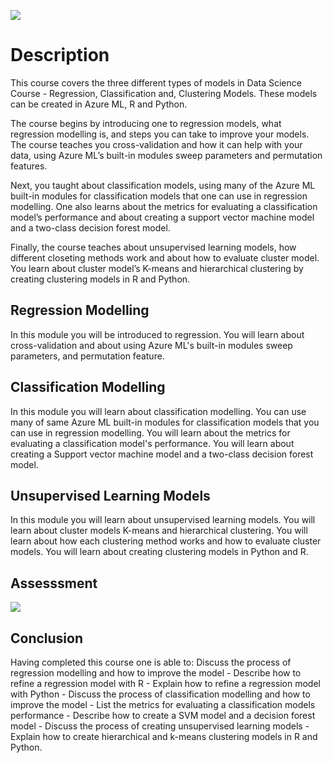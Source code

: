 ![](images/img.png)

# Description
This course covers the three different types of models in Data Science Course - Regression, Classification and, Clustering Models. These models can be created in Azure ML, R and Python.

The course begins by introducing one to regression models, what regression modelling is, and steps you can take to improve your models. The course teaches you cross-validation and how it can help with your data, using Azure ML’s built-in modules sweep parameters and permutation features.

Next, you taught about classification models, using many of the Azure ML built-in modules for classification models that one can use in regression modelling. One also learns about the metrics for evaluating a classification model’s performance and about creating a support vector machine model and a two-class decision forest model.

Finally, the course teaches about unsupervised learning models, how different closeting methods work and about how to evaluate cluster model. You learn about cluster model’s K-means and hierarchical clustering by creating clustering models in R and Python.

## Regression Modelling
In this module you will be introduced to regression. You will learn about cross-validation and about using Azure ML's built-in modules sweep parameters, and permutation feature.

## Classification Modelling
In this module you will learn about classification modelling. You can use many of same Azure ML built-in modules for classification models that you can use in regression modelling. You will learn about the metrics for evaluating a classification model's performance. You will learn about creating a Support vector machine model and a two-class decision forest model.

## Unsupervised Learning Models
In this module you will learn about unsupervised learning models. You will learn about cluster models K-means and hierarchical clustering. You will learn about how each clustering method works and how to evaluate cluster models. You will learn about creating clustering models in Python and R.

## Assesssment
![](images/Results.png)

## Conclusion
Having completed this course one is able to: Discuss the process of regression modelling and how to improve the model - Describe how to refine a regression model with R - Explain how to  refine a  regression model with Python - Discuss the process of classification modelling and how to improve the model - List the metrics for evaluating a classification models performance - Describe how to create a SVM model and a decision forest model - Discuss the process of creating unsupervised learning models - Explain how to create hierarchical and k-means clustering models in R and Python.
